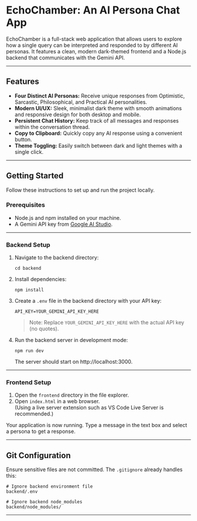 # EchoChamber: An AI Persona Chat App

EchoChamber is a full-stack web application that allows users to explore how a single query can be interpreted and responded to by different AI personas. It features a clean, modern dark-themed frontend and a Node.js backend that communicates with the Gemini API.

---

## Features

- **Four Distinct AI Personas:** Receive unique responses from Optimistic, Sarcastic, Philosophical, and Practical AI personalities.  
- **Modern UI/UX:** Sleek, minimalist dark theme with smooth animations and responsive design for both desktop and mobile.  
- **Persistent Chat History:** Keep track of all messages and responses within the conversation thread.  
- **Copy to Clipboard:** Quickly copy any AI response using a convenient button.  
- **Theme Toggling:** Easily switch between dark and light themes with a single click.  

---

## Getting Started

Follow these instructions to set up and run the project locally.

### Prerequisites

- Node.js and npm installed on your machine.  
- A Gemini API key from [Google AI Studio](https://studio.google.com/).  

---

### Backend Setup

1. Navigate to the backend directory:

   ```
   cd backend
   ```

2. Install dependencies:

   ```
   npm install
   ```

3. Create a `.env` file in the backend directory with your API key:

   ```
   API_KEY=YOUR_GEMINI_API_KEY_HERE
   ```

   > Note: Replace `YOUR_GEMINI_API_KEY_HERE` with the actual API key (no quotes).

4. Run the backend server in development mode:

   ```
   npm run dev
   ```

   The server should start on http://localhost:3000.

---

### Frontend Setup

1. Open the `frontend` directory in the file explorer.  
2. Open `index.html` in a web browser.  
   (Using a live server extension such as VS Code Live Server is recommended.)

Your application is now running. Type a message in the text box and select a persona to get a response.

---

## Git Configuration

Ensure sensitive files are not committed. The `.gitignore` already handles this:

```
# Ignore backend environment file
backend/.env

# Ignore backend node_modules
backend/node_modules/

```

---


